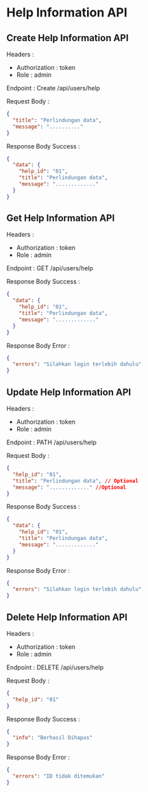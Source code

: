 # Help Information API

## Create Help Information API

Headers :

- Authorization : token
- Role : admin

Endpoint : Create /api/users/help

Request Body :

```json
{
  "title": "Perlindungan data",
  "message": ".........."
}
```

Response Body Success :

```json
{
  "data": {
    "help_id": "01",
    "title": "Perlindungan data",
    "message": "............."
  }
}
```

## Get Help Information API

Headers :

- Authorization : token
- Role : admin

Endpoint : GET /api/users/help

Response Body Success :

```json
{
  "data": {
    "help_id": "01",
    "title": "Perlindungan data",
    "message": "............."
  }
}
```

Response Body Error :

```json
{
  "errors": "Silahkan login terlebih dahulu"
}
```

## Update Help Information API

Headers :

- Authorization : token
- Role : admin

Endpoint : PATH /api/users/help

Request Body :

```json
{
  "help_id": "01",
  "title": "Perlindungan data", // Optional
  "message": "............." //Optional
}
```

Response Body Success :

```json
{
  "data": {
    "help_id": "01",
    "title": "Perlindungan data",
    "message": "............."
  }
}
```

Response Body Error :

```json
{
  "errors": "Silahkan login terlebih dahulu"
}
```

## Delete Help Information API

Headers :

- Authorization : token
- Role : admin

Endpoint : DELETE /api/users/help

Request Body :

```json
{
  "help_id": "01"
}
```

Response Body Success :

```json
{
  "info": "Berhasil Dihapus"
}
```

Response Body Error :

```json
{
  "errors": "ID tidak ditemukan"
}
```
